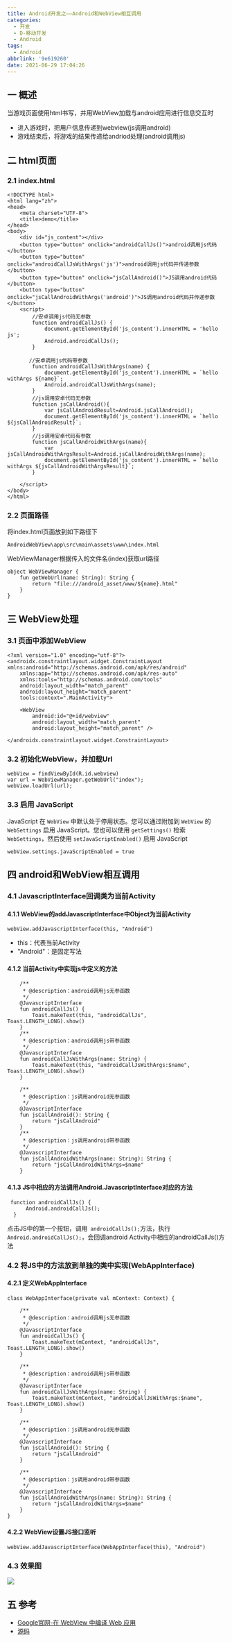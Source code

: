 ```yaml
---
title: Android开发之——Android和WebView相互调用
categories:
  - 开发
  - D-移动开发
  - Android
tags:
  - Android
abbrlink: '9e619260'
date: 2021-06-29 17:04:26
---
```

## 一 概述

当游戏页面使用html书写，并用WebView加载与android应用进行信息交互时

* 进入游戏时，把用户信息传递到webview(js调用android)
* 游戏结束后，将游戏的结果传递给andriod处理(android调用js)

<!--more-->

## 二 html页面

### 2.1 index.html

```
<!DOCTYPE html>
<html lang="zh">
<head>
    <meta charset="UTF-8">
    <title>demo</title>
</head>
<body>
    <div id="js_content"></div>
    <button type="button" onclick="androidCallJs()">android调用js代码</button>
    <button type="button" onclick="androidCallJsWithArgs('js')">android调用js代码并传递参数</button>
    <button type="button" onclick="jsCallAndroid()">JS调用android代码</button>
    <button type="button" onclick="jsCallAndroidWithArgs('android')">JS调用android代码并传递参数</button>
    <script>
		//安卓调用js代码无参数
        function androidCallJs() {
            document.getElementById('js_content').innerHTML = 'hello js';
            Android.androidCallJs();
        }

       //安卓调用js代码带参数
        function androidCallJsWithArgs(name) {
            document.getElementById('js_content').innerHTML = `hello withArgs ${name}`;
            Android.androidCallJsWithArgs(name);
        }
		//js调用安卓代码无参数
		function jsCallAndroid(){
		    var jsCallAndroidResult=Android.jsCallAndroid();
			document.getElementById('js_content').innerHTML = `hello ${jsCallAndroidResult}`;
		}
		//js调用安卓代码有参数
		function jsCallAndroidWithArgs(name){
		    var jsCallAndroidWithArgsResult=Android.jsCallAndroidWithArgs(name);
			document.getElementById('js_content').innerHTML = `hello withArgs ${jsCallAndroidWithArgsResult}`;
		}

    </script>
</body>
</html>
```

### 2.2 页面路径

将index.html页面放到如下路径下

```
AndroidWebView\app\src\main\assets\www\index.html
```

WebViewManager根据传入的文件名(index)获取url路径

```
object WebViewManager {
    fun getWebUrl(name: String): String {
        return "file:///android_asset/www/${name}.html"
    }
}
```
## 三 WebView处理

### 3.1 页面中添加WebView

```
<?xml version="1.0" encoding="utf-8"?>
<androidx.constraintlayout.widget.ConstraintLayout xmlns:android="http://schemas.android.com/apk/res/android"
    xmlns:app="http://schemas.android.com/apk/res-auto"
    xmlns:tools="http://schemas.android.com/tools"
    android:layout_width="match_parent"
    android:layout_height="match_parent"
    tools:context=".MainActivity">

    <WebView
        android:id="@+id/webview"
        android:layout_width="match_parent"
        android:layout_height="match_parent" />

</androidx.constraintlayout.widget.ConstraintLayout>
```

### 3.2 初始化WebView，并加载Url

```
webView = findViewById(R.id.webview)
var url = WebViewManager.getWebUrl("index");
webView.loadUrl(url);
```

### 3.3 启用 JavaScript

JavaScript 在 `WebView` 中默认处于停用状态。您可以通过附加到 `WebView` 的 `WebSettings` 启用 JavaScript。您也可以使用 `getSettings()` 检索 `WebSettings`，然后使用 `setJavaScriptEnabled()` 启用 JavaScript

```
webView.settings.javaScriptEnabled = true
```

## 四 android和WebView相互调用

### 4.1 JavascriptInterface回调类为当前Activity

#### 4.1.1 WebView的addJavascriptInterface中Object为当前Activity

```
webView.addJavascriptInterface(this, "Android")
```

* this：代表当前Activity
* "Android"：是固定写法

#### 4.1.2 当前Activity中实现js中定义的方法

```
    /**
     * @description：android调用js无参函数
     */
    @JavascriptInterface
    fun androidCallJs() {
        Toast.makeText(this, "androidCallJs", Toast.LENGTH_LONG).show()
    }
    /**
     * @description：android调用js带参函数
     */
    @JavascriptInterface
    fun androidCallJsWithArgs(name: String) {
        Toast.makeText(this, "androidCallJsWithArgs:$name", Toast.LENGTH_LONG).show()
    }

    /**
     * @description：js调用android无参函数
     */
    @JavascriptInterface
    fun jsCallAndroid(): String {
        return "jsCallAndroid"
    }
    /**
     * @description：js调用android带参函数
     */
    @JavascriptInterface
    fun jsCallAndroidWithArgs(name: String): String {
        return "jsCallAndroidWithArgs=$name"
    }
```

#### 4.1.3 JS中相应的方法调用Android.JavascriptInterface对应的方法

```
 function androidCallJs() {
      Android.androidCallJs();
  }
```

点击JS中的第一个按钮，调用` androidCallJs();`方法，执行`Android.androidCallJs();`，会回调android Activity中相应的androidCallJs()方法

### 4.2 将JS中的方法放到单独的类中实现(WebAppInterface)

#### 4.2.1 定义WebAppInterface

```
class WebAppInterface(private val mContext: Context) {

    /**
     * @description：android调用js无参函数
     */
    @JavascriptInterface
    fun androidCallJs() {
        Toast.makeText(mContext, "androidCallJs", Toast.LENGTH_LONG).show()
    }

    /**
     * @description：android调用js带参函数
     */
    @JavascriptInterface
    fun androidCallJsWithArgs(name: String) {
        Toast.makeText(mContext, "androidCallJsWithArgs:$name", Toast.LENGTH_LONG).show()
    }

    /**
     * @description：js调用android无参函数
     */
    @JavascriptInterface
    fun jsCallAndroid(): String {
        return "jsCallAndroid"
    }

    /**
     * @description：js调用android带参函数
     */
    @JavascriptInterface
    fun jsCallAndroidWithArgs(name: String): String {
        return "jsCallAndroidWithArgs=$name"
    }
}
```

#### 4.2.2 WebView设置JS接口监听

```
webView.addJavascriptInterface(WebAppInterface(this), "Android")
```

### 4.3 效果图
![][1]
## 五 参考
* [Google官网-在 WebView 中编译 Web 应用](https://developer.android.google.cn/guide/webapps/webview#kotlin)
* [源码](https://download.csdn.net/download/Calvin_zhou/19895094)


[1]:https://cdn.staticaly.com/gh/PGzxc/CDN/master/blog-android/android-webview-javaScriptEnabled.gif



